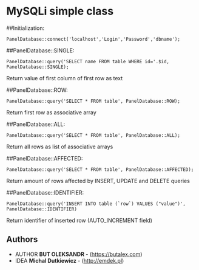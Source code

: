 # MySQLi simple class

##Initialization:
```
PanelDatabase::connect('localhost','Login','Password','dbname');
```

##PanelDatabase::SINGLE:
```
PanelDatabase::query('SELECT name FROM table WHERE id='.$id, PanelDatabase::SINGLE);
```
Return value of first column of first row as text

##PanelDatabase::ROW:
```
PanelDatabase::query('SELECT * FROM table', PanelDatabase::ROW);
```
Return first row as associative array

##PanelDatabase::ALL:
```
PanelDatabase::query('SELECT * FROM table', PanelDatabase::ALL);
```
Return all rows as list of associative arrays

##PanelDatabase::AFFECTED:
```
PanelDatabase::query('SELECT * FROM table', PanelDatabase::AFFECTED);
```
Return amount of rows affected by INSERT, UPDATE and DELETE queries

##PanelDatabase::IDENTIFIER:
```
PanelDatabase::query('INSERT INTO table (`row`) VALUES ("value")', PanelDatabase::IDENTIFIER)
```
Return identifier of inserted row (AUTO_INCREMENT field)

## Authors

* AUTHOR **BUT OLEKSANDR** - (https://butalex.com)
* IDEA **Michal Dutkiewicz** - (http://emdek.pl)